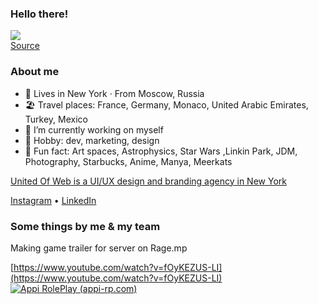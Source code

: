 ### Hello there!

![](https://i.imgur.com/LvWe8N2.gif)  
[Source](https://gfycat.com/ru/unsteadyjitteryhypsilophodon-pikachu)

### About me

- 🗽 Lives in New York · From Moscow, Russia
- 🏖 Travel places: France, Germany, Monaco, United Arabic Emirates, Turkey, Mexico
- 🔭 I’m currently working on myself
- 🎉 Hobby: dev, marketing, design
- 💖 Fun fact: Art spaces, Astrophysics, Star Wars ,Linkin Park, JDM, Photography, Starbucks, Anime, Manya, Meerkats

[United Of Web is a UI/UX design and branding
agency in New York](https://unitedofweb.com/)

[Instagram](https://www.instagram.com/appi.chudilko/) • [LinkedIn](https://www.linkedin.com/in/byappi/)

### Some things by me & my team

Making game trailer for server on Rage.mp

[https://www.youtube.com/watch?v=fOyKEZUS-LI](https://www.youtube.com/watch?v=fOyKEZUS-LI)
[![Appi RolePlay (appi-rp.com)](https://img.youtube.com/vi/fOyKEZUS-LI/0.jpg)](http://www.youtube.com/watch?v=fOyKEZUS-LI)

